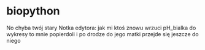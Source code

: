 # biopython
No chyba twój stary
Notka edytora: jak mi ktoś znowu wrzuci pH_bialka do wykresy to mnie popierdoli i po drodze do jego matki przejde się jeszcze do niego
